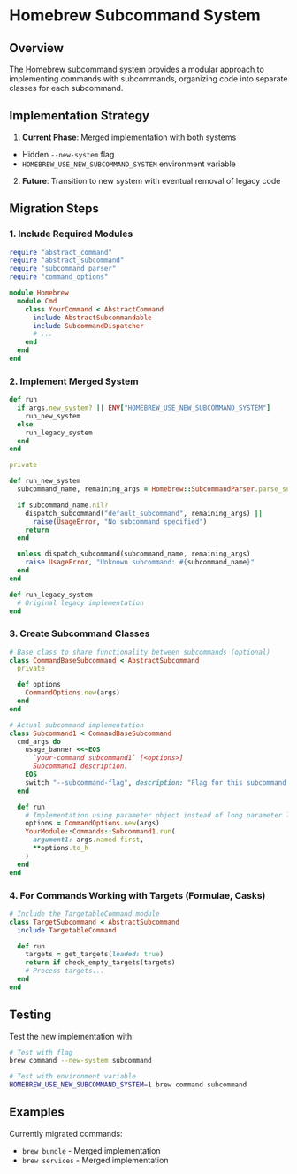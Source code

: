 # Homebrew Subcommand System

## Overview
The Homebrew subcommand system provides a modular approach to implementing commands with subcommands, organizing code into separate classes for each subcommand.

## Implementation Strategy
1. **Current Phase**: Merged implementation with both systems
  - Hidden `--new-system` flag
  - `HOMEBREW_USE_NEW_SUBCOMMAND_SYSTEM` environment variable
2. **Future**: Transition to new system with eventual removal of legacy code

## Migration Steps

### 1. Include Required Modules
```ruby
require "abstract_command"
require "abstract_subcommand"
require "subcommand_parser"
require "command_options"

module Homebrew
  module Cmd
    class YourCommand < AbstractCommand
      include AbstractSubcommandable
      include SubcommandDispatcher
      # ...
    end
  end
end
```

### 2. Implement Merged System
```ruby
def run
  if args.new_system? || ENV["HOMEBREW_USE_NEW_SUBCOMMAND_SYSTEM"]
    run_new_system
  else
    run_legacy_system
  end
end

private

def run_new_system
  subcommand_name, remaining_args = Homebrew::SubcommandParser.parse_subcommand(args.remaining_args, self)

  if subcommand_name.nil?
    dispatch_subcommand("default_subcommand", remaining_args) ||
      raise(UsageError, "No subcommand specified")
    return
  end

  unless dispatch_subcommand(subcommand_name, remaining_args)
    raise UsageError, "Unknown subcommand: #{subcommand_name}"
  end
end

def run_legacy_system
  # Original legacy implementation
end
```

### 3. Create Subcommand Classes
```ruby
# Base class to share functionality between subcommands (optional)
class CommandBaseSubcommand < AbstractSubcommand
  private

  def options
    CommandOptions.new(args)
  end
end

# Actual subcommand implementation
class Subcommand1 < CommandBaseSubcommand
  cmd_args do
    usage_banner <<~EOS
      `your-command subcommand1` [<options>]
      Subcommand1 description.
    EOS
    switch "--subcommand-flag", description: "Flag for this subcommand only"
  end

  def run
    # Implementation using parameter object instead of long parameter lists
    options = CommandOptions.new(args)
    YourModule::Commands::Subcommand1.run(
      argument1: args.named.first,
      **options.to_h
    )
  end
end
```

### 4. For Commands Working with Targets (Formulae, Casks)
```ruby
# Include the TargetableCommand module
class TargetSubcommand < AbstractSubcommand
  include TargetableCommand

  def run
    targets = get_targets(loaded: true)
    return if check_empty_targets(targets)
    # Process targets...
  end
end
```

## Testing
Test the new implementation with:
```bash
# Test with flag
brew command --new-system subcommand

# Test with environment variable
HOMEBREW_USE_NEW_SUBCOMMAND_SYSTEM=1 brew command subcommand
```

## Examples
Currently migrated commands:
- `brew bundle` - Merged implementation
- `brew services` - Merged implementation
